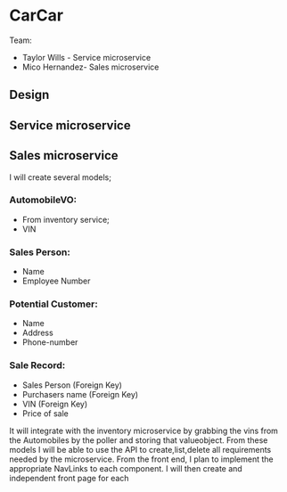 # CarCar

Team:

* Taylor Wills - Service microservice
* Mico Hernandez- Sales microservice

## Design

## Service microservice


## Sales microservice

I will create several models;
### AutomobileVO:
* From inventory service;
* VIN

### Sales Person:
* Name
* Employee Number

### Potential Customer:
* Name
* Address
* Phone-number

### Sale Record:
* Sales Person (Foreign Key)
* Purchasers name (Foreign Key)
* VIN (Foreign Key)
* Price of sale

It will integrate with the inventory microservice by grabbing the vins from the Automobiles by the poller and storing that valueobject.
From these models I will be able to use the API to create,list,delete all requirements needed by the microservice.
From the front end, I plan to implement the appropriate NavLinks to each component.
I will then create and independent front page for each
